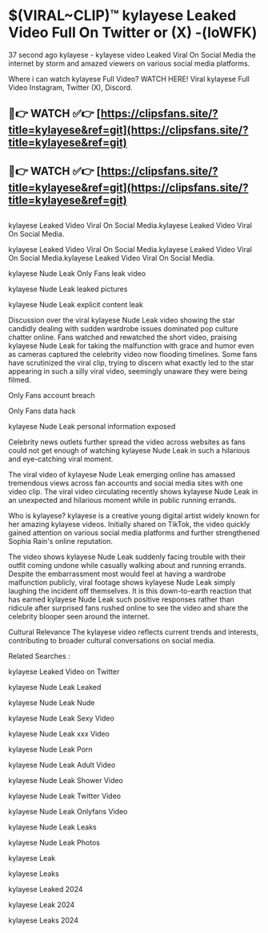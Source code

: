 # $(VIRAL~CLIP)™ kylayese Leaked Video Full On Twitter or (X) -(loWFK)
37 second ago kylayese - kylayese video Leaked Viral On Social Media the internet by storm and amazed viewers on various social media platforms.

Where i can watch kylayese Full Video? WATCH HERE! Viral kylayese Full Video Instagram, Twitter (X), Discord.

## 🔴👉 WATCH ✅👉 [https://clipsfans.site/?title=kylayese&ref=git](https://clipsfans.site/?title=kylayese&ref=git)
## 🔴👉 WATCH ✅👉 [https://clipsfans.site/?title=kylayese&ref=git](https://clipsfans.site/?title=kylayese&ref=git)
##
kylayese Leaked Video Viral On Social Media.kylayese Leaked Video Viral On Social Media.

kylayese Leaked Video Viral On Social Media.kylayese Leaked Video Viral On Social Media.kylayese Leaked Video Viral On Social Media.

kylayese Nude Leak Only Fans leak video

kylayese Nude Leak leaked pictures

kylayese Nude Leak explicit content leak

Discussion over the viral kylayese Nude Leak video showing the star candidly dealing with sudden wardrobe issues dominated pop culture chatter online. Fans watched and rewatched the short video, praising kylayese Nude Leak for taking the malfunction with grace and humor even as cameras captured the celebrity video now flooding timelines. Some fans have scrutinized the viral clip, trying to discern what exactly led to the star appearing in such a silly viral video, seemingly unaware they were being filmed.


Only Fans account breach

Only Fans data hack

kylayese Nude Leak personal information exposed

Celebrity news outlets further spread the video across websites as fans could not get enough of watching kylayese Nude Leak in such a hilarious and eye-catching viral moment.


The viral video of kylayese Nude Leak emerging online has amassed tremendous views across fan accounts and social media sites with one video clip. The viral video circulating recently shows kylayese Nude Leak in an unexpected and hilarious moment while in public running errands.


Who is kylayese? kylayese is a creative young digital artist widely known for her amazing kylayese videos. Initially shared on TikTok, the video quickly gained attention on various social media platforms and further strengthened Sophia Rain's online reputation.

The video shows kylayese Nude Leak suddenly facing trouble with their outfit coming undone while casually walking about and running errands. Despite the embarrassment most would feel at having a wardrobe malfunction publicly, viral footage shows kylayese Nude Leak simply laughing the incident off themselves. It is this down-to-earth reaction that has earned kylayese Nude Leak such positive responses rather than ridicule after surprised fans rushed online to see the video and share the celebrity blooper seen around the internet.

Cultural Relevance The kylayese video reflects current trends and interests, contributing to broader cultural conversations on social media.

Related Searches :

kylayese Leaked Video on Twitter

kylayese Nude Leak Leaked

kylayese Nude Leak Nude

kylayese Nude Leak Sexy Video

kylayese Nude Leak xxx Video

kylayese Nude Leak Porn

kylayese Nude Leak Adult Video

kylayese Nude Leak Shower Video

kylayese Nude Leak Twitter Video

kylayese Nude Leak Onlyfans Video

kylayese Nude Leak Leaks

kylayese Nude Leak Photos

kylayese Leak

kylayese Leaks

kylayese Leaked 2024

kylayese Leak 2024

kylayese Leaks 2024
